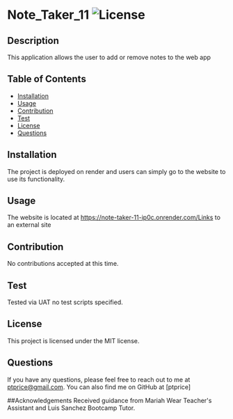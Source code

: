 
# Note_Taker_11 ![License](https://img.shields.io/badge/License-MIT-blue.svg) 
## Description
This application allows the user to add or remove notes to the web app 
## Table of Contents
* [Installation](#installation)
* [Usage](#usage)
* [Contribution](#contribution)
* [Test](#test)
* [License](#license)
* [Questions](#questions)
## Installation
The project is deployed on render and users can simply go to the website to  use its functionality. 
## Usage
The website is located at https://note-taker-11-ip0c.onrender.com/Links to an external site
## Contribution
No contributions accepted at this time. 
## Test
Tested via UAT no test scripts specified. 
## License
This project is licensed under the MIT license.
## Questions
If you have any questions, please feel free to reach out to me at ptprice@gmail.com. You can also find me on GitHub at [ptprice]

##Acknowledgements
Received guidance from Mariah Wear Teacher's Assistant and Luis Sanchez Bootcamp Tutor.
